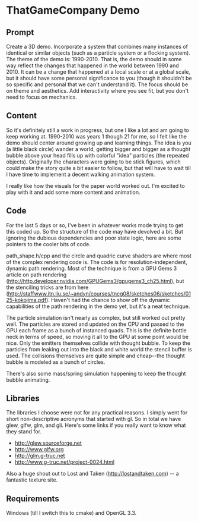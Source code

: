 ThatGameCompany Demo
====================

Prompt
------

Create a 3D demo. Incorporate a system that combines many instances of identical or similar objects (such as a particle system or a flocking system). The theme of the demo is: 1990-2010. That is, the demo should in some way reflect the changes that happened in the world between 1990 and 2010. It can be a change that happened at a local scale or at a global scale, but it should have some personal significance to you (though it shouldn't be so specific and personal that we can't understand it). The focus should be on theme and aesthetics. Add interactivity where you see fit, but you don't need to focus on mechanics.

Content
-------

So it's definitely still a work in progress, but one I like a lot and am going to keep working at. 1990-2010 was years 1 though 21 for me, so I felt like the demo should center around growing up and learning things. The idea is you (a little black circle) wander a world, getting bigger and bigger as a thought bubble above your head fills up with colorful "idea" particles (the repeated objects). Originally the characters were going to be stick figures, which could make the story quite a bit easier to follow, but that will have to wait till I have time to implement a decent walking animation system.

I really like how the visuals for the paper world worked out. I'm excited to play with it and add some more content and animation.

Code
----

For the last 5 days or so, I've been in whatever works mode trying to get this coded up. So the structure of the code may have devolved a bit. But ignoring the dubious dependencies and poor state logic, here are some pointers to the cooler bits of code.

path_shape.h/cpp and the circle and quadric curve shaders are where most of the complex rendering code is. The code is for resolution-independent, dynamic path rendering. Most of the technique is from a GPU Gems 3 article on path rendering (http://http.developer.nvidia.com/GPUGems3/gpugems3_ch25.html), but the stenciling tricks are from here (http://staffwww.itn.liu.se/~andyn/courses/tncg08/sketches06/sketches/0125-kokojima.pdf). Haven't had the chance to show off the dynamic capabilities of the path rendering in the demo yet, but it's a neat technique.

The particle simulation isn't nearly as complex, but still worked out pretty well. The particles are stored and updated on the CPU and passed to the GPU each frame as a bunch of instanced quads. This is the definite bottle neck in terms of speed, so moving it all to the GPU at some point would be nice. Only the emitters themselves collide with thought bubble. To keep the particles from leaking out into the black and white world the stencil buffer is used. The collisions themselves are quite simple and cheap--the thought bubble is modeled as a bunch of circles.

There's also some mass/spring simulation happening to keep the thought bubble animating.

Libraries
---------

The libraries I choose were not for any practical reasons. I simply went for short non-descriptive acronyms that started with gl. So in total we have glew, glfw, glm, and gli. Here's some links if you really want to know what they stand for.
 
 * http://glew.sourceforge.net
 * http://www.glfw.org
 * http://glm.g-truc.net
 * http://www.g-truc.net/project-0024.html

Also a huge shout out to Lost and Taken (http://lostandtaken.com) -- a fantastic texture site.

Requirements
------------

Windows (till I switch this to cmake) and OpenGL 3.3.